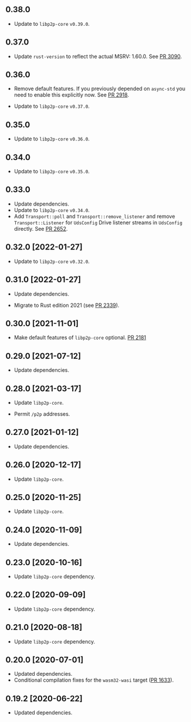 ## 0.38.0

- Update to `libp2p-core` `v0.39.0`.

## 0.37.0

- Update `rust-version` to reflect the actual MSRV: 1.60.0. See [PR 3090].

[PR 3090]: https://github.com/libp2p/rust-libp2p/pull/3090

## 0.36.0

- Remove default features. If you previously depended on `async-std` you need to enable this explicitly now. See [PR 2918].

- Update to `libp2p-core` `v0.37.0`.

[PR 2918]: https://github.com/libp2p/rust-libp2p/pull/2918

## 0.35.0

- Update to `libp2p-core` `v0.36.0`.

## 0.34.0

- Update to `libp2p-core` `v0.35.0`.

## 0.33.0

- Update dependencies.
- Update to `libp2p-core` `v0.34.0`.
- Add `Transport::poll` and `Transport::remove_listener` and remove `Transport::Listener` for
  `UdsConfig` Drive listener streams in `UdsConfig` directly. See [PR 2652].

[PR 2652]: https://github.com/libp2p/rust-libp2p/pull/2652

## 0.32.0 [2022-01-27]

- Update to `libp2p-core` `v0.32.0`.

## 0.31.0 [2022-01-27]

- Update dependencies.

- Migrate to Rust edition 2021 (see [PR 2339]).

[PR 2339]: https://github.com/libp2p/rust-libp2p/pull/2339

## 0.30.0 [2021-11-01]

- Make default features of `libp2p-core` optional.
  [PR 2181](https://github.com/libp2p/rust-libp2p/pull/2181)

## 0.29.0 [2021-07-12]

- Update dependencies.

## 0.28.0 [2021-03-17]

- Update `libp2p-core`.

- Permit `/p2p` addresses.

## 0.27.0 [2021-01-12]

- Update dependencies.

## 0.26.0 [2020-12-17]

- Update `libp2p-core`.

## 0.25.0 [2020-11-25]

- Update `libp2p-core`.

## 0.24.0 [2020-11-09]

- Update dependencies.

## 0.23.0 [2020-10-16]

- Update `libp2p-core` dependency.

## 0.22.0 [2020-09-09]

- Update `libp2p-core` dependency.

## 0.21.0 [2020-08-18]

- Update `libp2p-core` dependency.

## 0.20.0 [2020-07-01]

- Updated dependencies.
- Conditional compilation fixes for the `wasm32-wasi` target
  ([PR 1633](https://github.com/libp2p/rust-libp2p/pull/1633)).

## 0.19.2 [2020-06-22]

- Updated dependencies.
